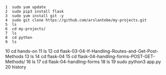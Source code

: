 

    1  sudo yum update
    2  sudo pip3 install flask
    3  sudo yum install git -y
    4  sudo git clone https://github.com/arslantobe/my-projects.git
    5  ls
    6  cd my-projects/
    7  ls
    8  cd python
    9  ls
   10  cd hands-on
   11  ls
   12  cd flask-03-04-If-Handling-Routes-and-Get-Post-Methods
   13  ls
   14  cd flask-04
   15  cd flask-04-handling-forms-POST-GET-Methods/
   16  ls
   17  cd flask-04-handling-forms
   18  ls
   19  sudo python3 app.py
   20  history


